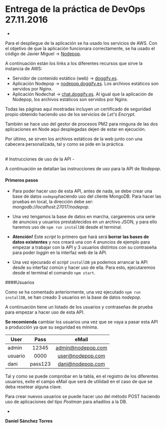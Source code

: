 # Entrega de la práctica de DevOps 27.11.2016
-

Para el despliegue de la aplicación se ha usado los servicios de AWS. Con el objetivo de que la aplicación funcionara correctamente, se ha usado el código de Javier Miguel -> [Nodepop](https://bitbucket.org/agbo/agbo-master-nodejs-practica).

A continuación están los links a los diferentes recursos que sirve la instancia de AWS:

- Servidor de contenido estático (web) -> [doggify.es](https://doggify.es).
- Aplicación Nodepop -> [nodepop.doggify.es](https://nodepop.doggify.es). Los archivos estáticos son servidos por Nginx.
- Aplicación Nodechat -> [chat.doggify.es](https://chat.doggify.es). Al igual que la aplicación de Nodepop, los archivos estáticos son servidos por Nginx.

Todas las páginas aquí mostradas incluyen un certificado de seguridad propio obtenido haciendo uso de los servicios de *Let's Encrypt*.

También se hace uso del gestor de procesos PM2 para ninguna de las dos aplicaciones en Node aquí desplegadas dejen de estar en ejecución.

Por último, se sirven los archivos estáticos de la web junto con una cabecera personalizada, tal y como se pide en la práctica.


<br>
# Instrucciones de uso de la API
-

A continuación se detallan las instrucciones de uso para la API de *Nodepop*.

#### Primeros pasos
- Para poder hacer uso de esta API, antes de nada, se debe crear una base de datos `nodepop`haciendo uso del cliente MongoDB. Para hacer las pruebas en local, la dirección debe ser: *mongodb://localhost:27017/nodepop*.

- Una vez tengamos la base de datos en marcha, cargaremos una serie de anuncios y usuarios prestablecidos en un archivo JSON, y para ello haremos uso de `npm run installDB` desde el terminal.

- **Atención!** Este *script* lo primero que hará será __borrar las bases de datos existentes__ y nos creará una con 4 anuncios de ejemplo para empezar a trabajar con la API y 3 usuarios distintos con su contraseña para poder *loggin* en la interfaz web de la API.

- Una vez ejecurado el *script* `installDB` ya podemos arrancar la API desde su interfaz común y hacer uso de ella. Para esto, ejecutaremos desde el terminal el comando `npm start`.


####Usuarios

Como se ha comentado anteriormente, una vez ejecutado `npm run installDB`, se han creado 3 usuarios en la base de datos *nodepop*.

A continuación tiene un listado de los usuarios y contraseñas de prueba para empezar a hacer uso de esta API.

**Se recomienda** cambiar los usuarios una vez que se vaya a pasar esta API a producción ya que su seguridad es mínima.

| User      | Pass      |        eMail      |
| --------- |:---------:|:-----------------:|
| admin     | 12345     | admin@nodepop.com |
| usuario   | 0000      | user@nodepop.com  |
| dani      | pass123   | dani@nodepop.com  |

Tal y como se puede comprobar en la tabla, en el registro de los diferentes usuarios, exite el campo eMail que será de utilidad en el caso de que se deba resetear alguna clave.

Para crear nuevos usuarios se puede hacer uso del método POST haciendo uso de aplicaciones del tipo *Postman* para añadilos a la DB.



-
**Daniel Sánchez Torres**

